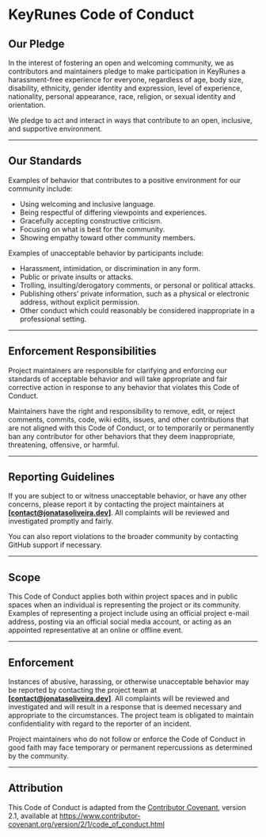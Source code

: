 # KeyRunes Code of Conduct

## Our Pledge

In the interest of fostering an open and welcoming community, we as contributors and maintainers pledge to make participation in KeyRunes a harassment-free experience for everyone, regardless of age, body size, disability, ethnicity, gender identity and expression, level of experience, nationality, personal appearance, race, religion, or sexual identity and orientation.

We pledge to act and interact in ways that contribute to an open, inclusive, and supportive environment.

---

## Our Standards

Examples of behavior that contributes to a positive environment for our community include:

- Using welcoming and inclusive language.
- Being respectful of differing viewpoints and experiences.
- Gracefully accepting constructive criticism.
- Focusing on what is best for the community.
- Showing empathy toward other community members.

Examples of unacceptable behavior by participants include:

- Harassment, intimidation, or discrimination in any form.
- Public or private insults or attacks.
- Trolling, insulting/derogatory comments, or personal or political attacks.
- Publishing others’ private information, such as a physical or electronic address, without explicit permission.
- Other conduct which could reasonably be considered inappropriate in a professional setting.

---

## Enforcement Responsibilities

Project maintainers are responsible for clarifying and enforcing our standards of acceptable behavior and will take appropriate and fair corrective action in response to any behavior that violates this Code of Conduct.

Maintainers have the right and responsibility to remove, edit, or reject comments, commits, code, wiki edits, issues, and other contributions that are not aligned with this Code of Conduct, or to temporarily or permanently ban any contributor for other behaviors that they deem inappropriate, threatening, offensive, or harmful.

---

## Reporting Guidelines

If you are subject to or witness unacceptable behavior, or have any other concerns, please report it by contacting the project maintainers at **[contact@jonatasoliveira.dev]**. All complaints will be reviewed and investigated promptly and fairly.

You can also report violations to the broader community by contacting GitHub support if necessary.

---

## Scope

This Code of Conduct applies both within project spaces and in public spaces when an individual is representing the project or its community. Examples of representing a project include using an official project e-mail address, posting via an official social media account, or acting as an appointed representative at an online or offline event.  

---

## Enforcement

Instances of abusive, harassing, or otherwise unacceptable behavior may be reported by contacting the project team at **[contact@jonatasoliveira.dev]**. All complaints will be reviewed and investigated and will result in a response that is deemed necessary and appropriate to the circumstances. The project team is obligated to maintain confidentiality with regard to the reporter of an incident.

Project maintainers who do not follow or enforce the Code of Conduct in good faith may face temporary or permanent repercussions as determined by the community.

---

## Attribution

This Code of Conduct is adapted from the [Contributor Covenant](https://www.contributor-covenant.org/), version 2.1, available at https://www.contributor-covenant.org/version/2/1/code_of_conduct.html
